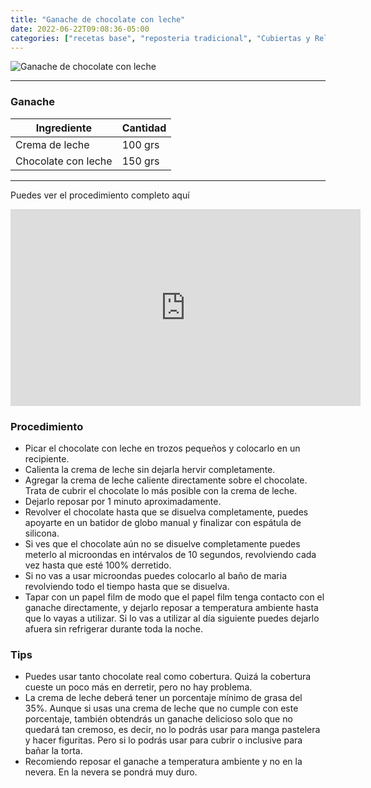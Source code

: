 ```yaml
---
title: "Ganache de chocolate con leche"
date: 2022-06-22T09:08:36-05:00
categories: ["recetas base", "reposteria tradicional", "Cubiertas y Rellenos"]
---
```

![Ganache de chocolate con leche](../../images/ganache_chocolate_leche.jpg)
___
### Ganache

| Ingrediente | Cantidad |
| ----------- | ----------- |
| Crema de leche | 100 grs |
| Chocolate con leche | 150 grs |
___

Puedes ver el procedimiento completo aquí
<iframe width="560" height="315" src="https://www.youtube.com/embed/4rmWLDc_s0M" title="YouTube video player" frameborder="0" allow="accelerometer; autoplay; clipboard-write; encrypted-media; gyroscope; picture-in-picture" allowfullscreen></iframe>


### Procedimiento 
- Picar el chocolate con leche en trozos pequeños y colocarlo en un recipiente.
- Calienta la crema de leche sin dejarla hervir completamente.
- Agregar la crema de leche caliente directamente sobre el chocolate. Trata de cubrir el chocolate lo más posible con la crema de leche.
- Dejarlo reposar por 1 minuto aproximadamente.
- Revolver el chocolate hasta que se disuelva completamente, puedes apoyarte en un batidor de globo manual y finalizar con espátula de silicona.
- Si ves que el chocolate aún no se disuelve completamente puedes meterlo al microondas en intérvalos de 10 segundos, revolviendo cada vez hasta que esté 100% derretido.
- Si no vas a usar microondas puedes colocarlo al baño de maria revolviendo todo el tiempo hasta que se disuelva.
- Tapar con un papel film de modo que el papel film tenga contacto con el ganache directamente, y dejarlo reposar a temperatura ambiente hasta que lo vayas a utilizar. Si lo vas a utilizar al día siguiente puedes dejarlo afuera sin refrigerar durante toda la noche.

### Tips
- Puedes usar tanto chocolate real como cobertura. Quizá la cobertura cueste un poco más en derretir, pero no hay problema.
- La crema de leche deberá tener un porcentaje mínimo de grasa del 35%. Aunque si usas una crema de leche que no cumple con este porcentaje, también obtendrás un ganache delicioso solo que no quedará tan cremoso, es decir, no lo podrás usar para manga pastelera y hacer figuritas. Pero si lo podrás usar para cubrir o inclusive para bañar la torta.
- Recomiendo reposar el ganache a temperatura ambiente y no en la nevera. En la nevera se pondrá muy duro.
